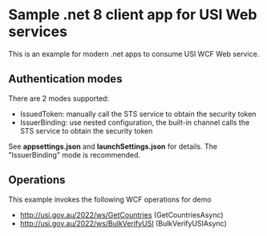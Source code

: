 # Sample .net 8 client app for USI Web services

This is an example for modern .net apps to consume USI WCF Web service.

## Authentication modes

There are 2 modes supported:

-   IssuedToken: manually call the STS service to obtain the security token
-   IssuerBinding: use nested configuration, the built-in channel calls the STS service to obtain the security token

See **appsettings.json** and **launchSettings.json** for details. The "IssuerBinding" mode is recommended.

## Operations

This example invokes the following WCF operations for demo

-   http://usi.gov.au/2022/ws/GetCountries (GetCountriesAsync)
-   http://usi.gov.au/2022/ws/BulkVerifyUSI (BulkVerifyUSIAsync)
